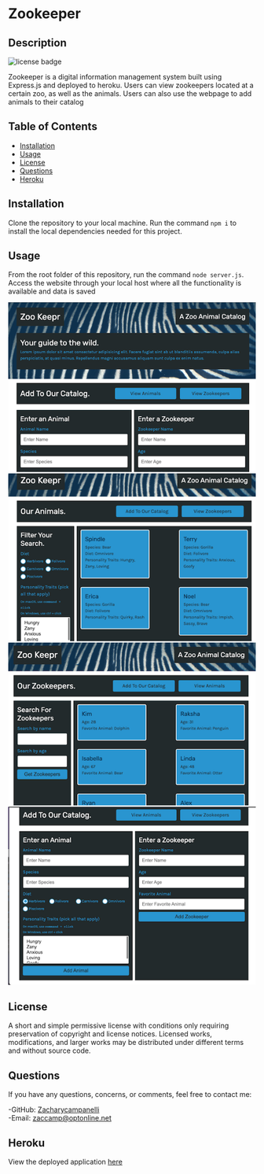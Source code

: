 # Zookeeper

## Description

![license badge](https://img.shields.io/badge/license-mit-green)

Zookeeper is a digital information management system built using Express.js and deployed to heroku. Users can view zookeepers located at a certain zoo, as well as the animals. Users can also use the webpage to add animals to their catalog

## Table of Contents

- [Installation](#Installation)
- [Usage](#Usage)
- [License](#License)
- [Questions](#Questions)
- [Heroku](#Heroku)

## Installation

Clone the repository to your local machine. Run the command `npm i` to install the local dependencies needed for this project.

## Usage

From the root folder of this repository, run the command `node server.js`. Access the website through your local host where all the functionality is available and data is saved

![screenshot](public/assets/images/Screenshot_1.png)   
![screenshot](public/assets/images/Screenshot_2.png)   
![screenshot](public/assets/images/Screenshot_3.png)   
![screenshot](public/assets/images/Screenshot_4.png)   


## License

A short and simple permissive license with conditions only requiring preservation of copyright and license notices. Licensed works, modifications, and larger works may be distributed under different terms and without source code.

## Questions

If you have any questions, concerns, or comments, feel free to contact me:

-GitHub: [Zacharycampanelli](https://github.com/Zacharycampanelli)  
-Email: [zaccamp@optonline.net](mailto:zaccamp@optonline.net)

## Heroku
View the deployed application [here](https://floating-earth-19494.herokuapp.com/)